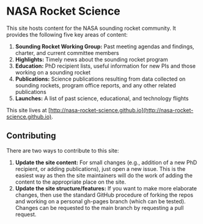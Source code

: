 # NASA Rocket Science

This site hosts content for the NASA sounding rocket community.  It provides the following five key areas of content:
1. **Sounding Rocket Working Group:** Past meeting agendas and findings, charter, and current committee members
2. **Highlights:** Timely news about the sounding rocket program
3. **Education:** PhD recipient lists, useful information for new PIs and those working on a sounding rocket
4. **Publications:** Science publications resulting from data collected on sounding rockets, program office reports, and any other related publications
5. **Launches:** A list of past science, educational, and technology flights

This site lives at [http://nasa-rocket-science.github.io](http://nasa-rocket-science.github.io).

## Contributing
There are two ways to contribute to this site:
1. **Update the site content:**  For small changes (e.g., addition of a new PhD recipient, or adding publications), just open a new issue.  This is the easiest way as then the site maintainers will do the work of adding the content to the appropriate place on the site.
2. **Update the site structure/features:**  If you want to make more elaborate changes, then use the standard GitHub procedure of forking the repos and working on a personal gh-pages branch (which can be tested).  Changes can be requested to the main branch by requesting a pull request.
